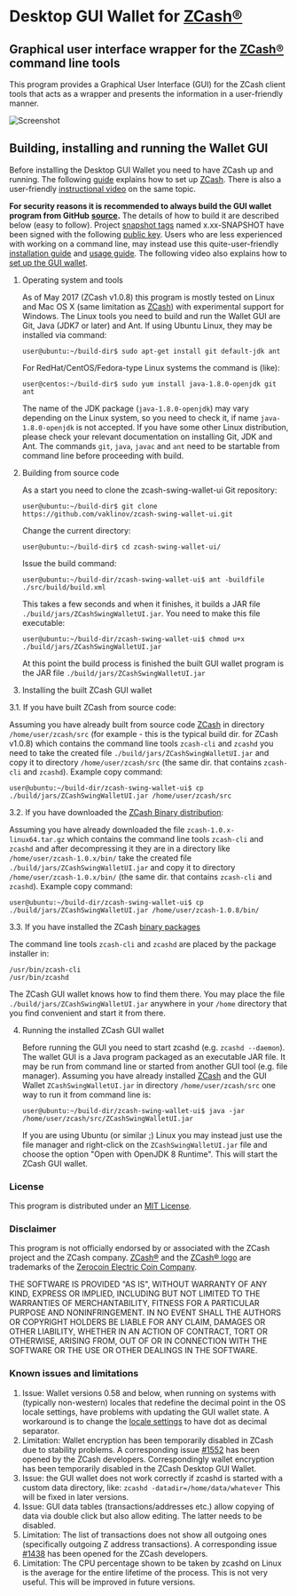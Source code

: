 # Desktop GUI Wallet for [ZCash](https://z.cash/)[®](#disclaimer)

## Graphical user interface wrapper for the [ZCash](https://z.cash/)[®](#disclaimer) command line tools

This program provides a Graphical User Interface (GUI) for the ZCash client tools that acts as a wrapper and 
presents the information in a user-friendly manner.

![Screenshot](https://github.com/vaklinov/zcash-swing-wallet-ui/raw/master/docs/ZCashWallet.png "Main Window")

## Building, installing and running the Wallet GUI

Before installing the Desktop GUI Wallet you need to have ZCash up and running. The following [guide](https://github.com/zcash/zcash/wiki/1.0-User-Guide) 
explains how to set up [ZCash](https://z.cash/). There is also a user-friendly [instructional video](https://www.youtube.com/watch?v=ZoRFLkZG0zg&feature=youtu.be)
on the same topic.

**For security reasons it is recommended to always build the GUI wallet program from GitHub**
**[source](https://github.com/vaklinov/zcash-swing-wallet-ui/archive/master.zip).**
The details of how to build it are described below (easy to follow). 
Project [snapshot tags](https://github.com/vaklinov/zcash-swing-wallet-ui/tags) named x.xx-SNAPSHOT have been
signed with the following [public key](https://github.com/vaklinov/zcash-swing-wallet-ui/blob/master/docs/IV_Github_GPG_public_key.txt).
Users who are less experienced with working on a command line, may instead use this 
quite-user-friendly [installation guide](https://www.cryptocompare.com/wallets/guides/how-to-install-the-zcash-gui-wallet) 
and [usage guide](https://www.cryptocompare.com/wallets/guides/how-to-use-the-zcash-gui-wallet).
The following video also explains how to [set up the GUI wallet](https://www.youtube.com/watch?v=IDifG4h1bgE). 


1. Operating system and tools

   As of May 2017 (ZCash v1.0.8) this program is mostly tested on Linux and Mac OS X
   (same limitation as [ZCash](https://z.cash/)) with experimental support for Windows.
   The Linux tools you need to build and run the Wallet GUI are Git, Java (JDK7 or later) and
   Ant. If using Ubuntu Linux, they may be installed via command: 
   ```
   user@ubuntu:~/build-dir$ sudo apt-get install git default-jdk ant
   ``` 
   For RedHat/CentOS/Fedora-type Linux systems the command is (like):
   ```
   user@centos:~/build-dir$ sudo yum install java-1.8.0-openjdk git ant 
   ```
   The name of the JDK package (`java-1.8.0-openjdk`) may vary depending on the Linux system, so you need to
   check it, if name `java-1.8.0-openjdk` is not accepted.
   If you have some other Linux distribution, please check your relevant documentation on installing Git, 
   JDK and Ant. The commands `git`, `java`, `javac` and `ant` need to be startable from command line 
   before proceeding with build.

2. Building from source code

   As a start you need to clone the zcash-swing-wallet-ui Git repository:
   ```
   user@ubuntu:~/build-dir$ git clone https://github.com/vaklinov/zcash-swing-wallet-ui.git
   ```
   Change the current directory:
   ```
   user@ubuntu:~/build-dir$ cd zcash-swing-wallet-ui/
   ```
   Issue the build command:
   ```
   user@ubuntu:~/build-dir/zcash-swing-wallet-ui$ ant -buildfile ./src/build/build.xml
   ```
   This takes a few seconds and when it finishes, it builds a JAR file `./build/jars/ZCashSwingWalletUI.jar`. 
   You need to make this file executable:
   ```
   user@ubuntu:~/build-dir/zcash-swing-wallet-ui$ chmod u+x ./build/jars/ZCashSwingWalletUI.jar
   ```
   At this point the build process is finished the built GUI wallet program is the JAR 
   file `./build/jars/ZCashSwingWalletUI.jar`

3. Installing the built ZCash GUI wallet

  3.1. If you have built ZCash from source code:

   Assuming you have already built from source code [ZCash](https://z.cash/) in directory `/home/user/zcash/src` (for 
   example - this is the typical build dir. for ZCash v1.0.8) which contains the command line tools `zcash-cli` 
   and `zcashd` you need to take the created file `./build/jars/ZCashSwingWalletUI.jar` and copy it 
   to directory `/home/user/zcash/src` (the same dir. that contains `zcash-cli` and `zcashd`). Example copy command:
   ```
   user@ubuntu:~/build-dir/zcash-swing-wallet-ui$ cp ./build/jars/ZCashSwingWalletUI.jar /home/user/zcash/src    
   ```

  3.2. If you have downloaded the [ZCash Binary distribution](https://z.cash/download.html):

   Assuming you have already downloaded the file `zcash-1.0.x-linux64.tar.gz` which contains the command 
   line tools `zcash-cli` and `zcashd` and after decompressing it they are in a directory like 
   `/home/user/zcash-1.0.x/bin/` take the created file `./build/jars/ZCashSwingWalletUI.jar` and copy it 
   to directory `/home/user/zcash-1.0.x/bin/` (the same dir. that contains `zcash-cli` and `zcashd`). 
   Example copy command:
   ```
   user@ubuntu:~/build-dir/zcash-swing-wallet-ui$ cp ./build/jars/ZCashSwingWalletUI.jar /home/user/zcash-1.0.8/bin/    
   ```
   
  3.3. If you have installed the ZCash [binary packages](https://github.com/zcash/zcash/wiki/Debian-binary-packages)

   The command line tools `zcash-cli` and `zcashd` are placed by the package installer in:
   ```
   /usr/bin/zcash-cli
   /usr/bin/zcashd
   ```
   The ZCash GUI wallet knows how to find them there. You may place the file  `./build/jars/ZCashSwingWalletUI.jar`
   anywhere in your `/home` directory that you find convenient and start it from there.

4. Running the installed ZCash GUI wallet

   Before running the GUI you need to start zcashd (e.g. `zcashd --daemon`). The wallet GUI is a Java program packaged 
   as an executable JAR file. It may be run from command line or started from another GUI tool (e.g. file manager). 
   Assuming you have already installed [ZCash](https://z.cash/) and the GUI Wallet `ZCashSwingWalletUI.jar` in 
   directory `/home/user/zcash/src` one way to run it from command line is:
   ```
   user@ubuntu:~/build-dir/zcash-swing-wallet-ui$ java -jar /home/user/zcash/src/ZCashSwingWalletUI.jar
   ```
   If you are using Ubuntu (or similar ;) Linux you may instead just use the file manager and 
   right-click on the `ZCashSwingWalletUI.jar` file and choose the option "Open with OpenJDK 8 Runtime". 
   This will start the ZCash GUI wallet.

### License
This program is distributed under an [MIT License](https://github.com/vaklinov/zcash-swing-wallet-ui/raw/master/LICENSE).

### Disclaimer
This program is not officially endorsed by or associated with the ZCash project and the ZCash company.
[ZCash®](https://trademarks.justia.com/871/93/zcash-87193130.html) and the 
[ZCash® logo](https://trademarks.justia.com/868/84/z-86884549.html) are trademarks of the
[Zerocoin Electric Coin Company](https://trademarks.justia.com/owners/zerocoin-electric-coin-company-3232749/).

THE SOFTWARE IS PROVIDED "AS IS", WITHOUT WARRANTY OF ANY KIND, EXPRESS OR
IMPLIED, INCLUDING BUT NOT LIMITED TO THE WARRANTIES OF MERCHANTABILITY,
FITNESS FOR A PARTICULAR PURPOSE AND NONINFRINGEMENT. IN NO EVENT SHALL THE
AUTHORS OR COPYRIGHT HOLDERS BE LIABLE FOR ANY CLAIM, DAMAGES OR OTHER
LIABILITY, WHETHER IN AN ACTION OF CONTRACT, TORT OR OTHERWISE, ARISING FROM,
OUT OF OR IN CONNECTION WITH THE SOFTWARE OR THE USE OR OTHER DEALINGS IN THE
SOFTWARE.

### Known issues and limitations

1. Issue: Wallet versions 0.58 and below, when running on systems with (typically non-western) locales that
redefine the decimal point in the OS locale settings, have problems with updating the GUI wallet state. 
A workaround is to change the [locale settings](https://windows.lbl.gov/software/optics/5-1-2/Optics4.jpg) to have dot as decimal separator.
1. Limitation: Wallet encryption has been temporarily disabled in ZCash due to stability problems. A corresponding issue 
[#1552](https://github.com/zcash/zcash/issues/1552) has been opened by the ZCash developers. Correspondingly
wallet encryption has been temporarily disabled in the ZCash Desktop GUI Wallet.
1. Issue: the GUI wallet does not work correctly if zcashd is started with a custom data directory, like:
`zcashd -datadir=/home/data/whatever` This will be fixed in later versions.
1. Issue: GUI data tables (transactions/addresses etc.) allow copying of data via double click but also allow editing. 
The latter needs to be disabled. 
1. Limitation: The list of transactions does not show all outgoing ones (specifically outgoing Z address 
transactions). A corresponding issue [#1438](https://github.com/zcash/zcash/issues/1438) has been opened 
for the ZCash developers. 
1. Limitation: The CPU percentage shown to be taken by zcashd on Linux is the average for the entire lifetime 
of the process. This is not very useful. This will be improved in future versions.
